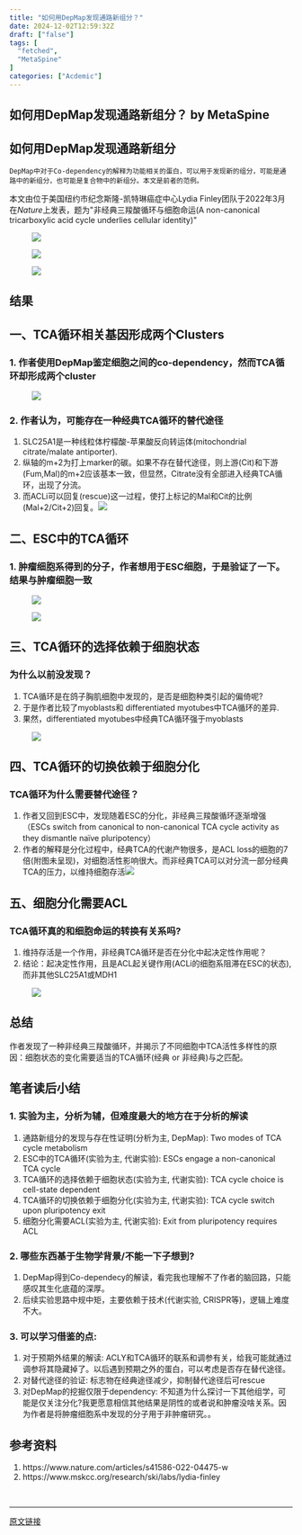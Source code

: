 ```yaml
---
title: "如何用DepMap发现通路新组分？"
date: 2024-12-02T12:59:32Z
draft: ["false"]
tags: [
  "fetched",
  "MetaSpine"
]
categories: ["Acdemic"]
---
```

如何用DepMap发现通路新组分？ by MetaSpine
------
<div><section data-tool="mdnice编辑器" data-website="https://www.mdnice.com"><h1 data-tool="mdnice编辑器"><span></span><span>如何用DepMap发现通路新组分</span><span></span></h1><p data-tool="mdnice编辑器"><code>DepMap中对于Co-dependency的解释为功能相关的蛋白，可以用于发现新的组分，可能是通路中的新组分，也可能是复合物中的新组分。本文是前者的范例。</code></p><p data-tool="mdnice编辑器">本文由位于美国纽约市纪念斯隆-凯特琳癌症中心Lydia Finley团队于2022年3月在<em>Nature</em>上发表，题为"非经典三羧酸循环与细胞命运(A non-canonical tricarboxylic acid cycle underlies cellular identity)"</p><figure data-tool="mdnice编辑器"><img data-imgfileid="100001235" data-ratio="0.34443288241415193" data-src="https://mmbiz.qpic.cn/sz_mmbiz_jpg/k5tBakZAsaTYfshCGrLD9ABcuyLckibA08wf97gXWuEJeweiakwUeSPhvlLfr4KFZfOMgkMbOB8LNG8ias7Qk33bg/640?wx_fmt=jpeg&amp;from=appmsg" data-type="jpeg" data-w="1922" src="https://mmbiz.qpic.cn/sz_mmbiz_jpg/k5tBakZAsaTYfshCGrLD9ABcuyLckibA08wf97gXWuEJeweiakwUeSPhvlLfr4KFZfOMgkMbOB8LNG8ias7Qk33bg/640?wx_fmt=jpeg&amp;from=appmsg"></figure><figure data-tool="mdnice编辑器"><img data-imgfileid="100001233" data-ratio="0.41484375" data-src="https://mmbiz.qpic.cn/sz_mmbiz_jpg/k5tBakZAsaTYfshCGrLD9ABcuyLckibA0Yn7Xf5FYFzgGgAEYxORILGmEjibomhTLfFFTiattAia9eeUpAQiaujvkcA/640?wx_fmt=jpeg&amp;from=appmsg" data-type="jpeg" data-w="1280" src="https://mmbiz.qpic.cn/sz_mmbiz_jpg/k5tBakZAsaTYfshCGrLD9ABcuyLckibA0Yn7Xf5FYFzgGgAEYxORILGmEjibomhTLfFFTiattAia9eeUpAQiaujvkcA/640?wx_fmt=jpeg&amp;from=appmsg"></figure><figure data-tool="mdnice编辑器"><img data-imgfileid="100001234" data-ratio="0.3202846975088968" data-src="https://mmbiz.qpic.cn/sz_mmbiz_png/k5tBakZAsaTYfshCGrLD9ABcuyLckibA0TCmr7rTKQj4USqfTa7Pos3apdgEYPyGnh9y8oOOnx6cGO9jtVoiatOA/640?wx_fmt=png&amp;from=appmsg" data-type="png" data-w="1124" src="https://mmbiz.qpic.cn/sz_mmbiz_png/k5tBakZAsaTYfshCGrLD9ABcuyLckibA0TCmr7rTKQj4USqfTa7Pos3apdgEYPyGnh9y8oOOnx6cGO9jtVoiatOA/640?wx_fmt=png&amp;from=appmsg"></figure><h1 data-tool="mdnice编辑器"><span></span><span>结果</span><span></span></h1><h2 data-tool="mdnice编辑器"><span></span><span>一、TCA循环相关基因形成两个Clusters</span><span></span></h2><h3 data-tool="mdnice编辑器"><span></span><span></span><span>1. 作者使用DepMap鉴定细胞之间的co-dependency，然而TCA循环却形成两个cluster</span><span></span></h3><figure data-tool="mdnice编辑器"><img data-imgfileid="100001236" data-ratio="0.9526748971193416" data-src="https://mmbiz.qpic.cn/sz_mmbiz_png/k5tBakZAsaTYfshCGrLD9ABcuyLckibA092XxuyA2hNZicfYibvoo0BarF4icU7gvugiaqbRY3h585MAUVq9iaWvmgRQ/640?wx_fmt=png&amp;from=appmsg" data-type="png" data-w="972" src="https://mmbiz.qpic.cn/sz_mmbiz_png/k5tBakZAsaTYfshCGrLD9ABcuyLckibA092XxuyA2hNZicfYibvoo0BarF4icU7gvugiaqbRY3h585MAUVq9iaWvmgRQ/640?wx_fmt=png&amp;from=appmsg"></figure><h3 data-tool="mdnice编辑器"><span></span><span></span><span>2. 作者认为，可能存在一种经典TCA循环的替代途径</span><span></span></h3><ol data-tool="mdnice编辑器"><li><section>SLC25A1是一种线粒体柠檬酸-苹果酸反向转运体(mitochondrial citrate/malate antiporter).</section></li><li><section>纵轴的m+2为打上marker的碳。如果不存在替代途径，则上游(Cit)和下游(Fum,Mal)的m+2应该基本一致，但显然，Citrate没有全部进入经典TCA循环，出现了分流。</section></li><li><section>而ACLi可以回复(rescue)这一过程，使打上标记的Mal和Cit的比例(Mal+2/Cit+2)回复。<img data-imgfileid="100001237" data-ratio="0.6750241080038573" data-src="https://mmbiz.qpic.cn/sz_mmbiz_jpg/k5tBakZAsaTYfshCGrLD9ABcuyLckibA0BQLPNVBt412XIaBrmhYuP8lg6T8dK7Xc7zAQ6NAmzOiaJr3RpYF9FGw/640?wx_fmt=jpeg&amp;from=appmsg" data-type="jpeg" data-w="2074" src="https://mmbiz.qpic.cn/sz_mmbiz_jpg/k5tBakZAsaTYfshCGrLD9ABcuyLckibA0BQLPNVBt412XIaBrmhYuP8lg6T8dK7Xc7zAQ6NAmzOiaJr3RpYF9FGw/640?wx_fmt=jpeg&amp;from=appmsg"></section></li></ol><h2 data-tool="mdnice编辑器"><span></span><span>二、ESC中的TCA循环</span><span></span></h2><h3 data-tool="mdnice编辑器"><span></span><span></span><span>1. 肿瘤细胞系得到的分子，作者想用于ESC细胞，于是验证了一下。结果与肿瘤细胞一致</span><span></span></h3><figure data-tool="mdnice编辑器"><img data-imgfileid="100001239" data-ratio="0.3953125" data-src="https://mmbiz.qpic.cn/sz_mmbiz_jpg/k5tBakZAsaTYfshCGrLD9ABcuyLckibA04iaKqibJSf8geHPXkz6HQf61TleBvBGUtBuh9oBpPm53NDdHWUWgFiaicw/640?wx_fmt=jpeg&amp;from=appmsg" data-type="jpeg" data-w="1280" src="https://mmbiz.qpic.cn/sz_mmbiz_jpg/k5tBakZAsaTYfshCGrLD9ABcuyLckibA04iaKqibJSf8geHPXkz6HQf61TleBvBGUtBuh9oBpPm53NDdHWUWgFiaicw/640?wx_fmt=jpeg&amp;from=appmsg"></figure><figure data-tool="mdnice编辑器"><img data-imgfileid="100001242" data-ratio="0.5185614849187935" data-src="https://mmbiz.qpic.cn/sz_mmbiz_png/k5tBakZAsaTYfshCGrLD9ABcuyLckibA0n5Yia82xeQznQ1Ap6FXAgbBCEICVSSn6TsZNibKzgVcFJW5M18sTmpwg/640?wx_fmt=png&amp;from=appmsg" data-type="png" data-w="1724" src="https://mmbiz.qpic.cn/sz_mmbiz_png/k5tBakZAsaTYfshCGrLD9ABcuyLckibA0n5Yia82xeQznQ1Ap6FXAgbBCEICVSSn6TsZNibKzgVcFJW5M18sTmpwg/640?wx_fmt=png&amp;from=appmsg"></figure><h2 data-tool="mdnice编辑器"><span></span><span>三、TCA循环的选择依赖于细胞状态</span><span></span></h2><h3 data-tool="mdnice编辑器"><span></span><span></span><span>为什么以前没发现？</span><span></span></h3><ol data-tool="mdnice编辑器"><li><section>TCA循环是在鸽子胸肌细胞中发现的，是否是细胞种类引起的偏倚呢?</section></li><li><section>于是作者比较了myoblasts和 differentiated myotubes中TCA循环的差异.</section></li><li><section>果然，differentiated myotubes中经典TCA循环强于myoblasts</section></li></ol><figure data-tool="mdnice编辑器"><img data-imgfileid="100001241" data-ratio="0.35266821345707655" data-src="https://mmbiz.qpic.cn/sz_mmbiz_png/k5tBakZAsaTYfshCGrLD9ABcuyLckibA0lT0xAqvibNoWTVjEkI3zFia7oKXNYyJUdCA39aqBTtZfGbAT2xtrFF8g/640?wx_fmt=png&amp;from=appmsg" data-type="png" data-w="1724" src="https://mmbiz.qpic.cn/sz_mmbiz_png/k5tBakZAsaTYfshCGrLD9ABcuyLckibA0lT0xAqvibNoWTVjEkI3zFia7oKXNYyJUdCA39aqBTtZfGbAT2xtrFF8g/640?wx_fmt=png&amp;from=appmsg"></figure><h2 data-tool="mdnice编辑器"><span></span><span>四、TCA循环的切换依赖于细胞分化</span><span></span></h2><h3 data-tool="mdnice编辑器"><span></span><span></span><span>TCA循环为什么需要替代途径？</span><span></span></h3><ol data-tool="mdnice编辑器"><li><section>作者又回到ESC中，发现随着ESC的分化，非经典三羧酸循环逐渐增强（ESCs switch from canonical to non-canonical TCA cycle activity as they dismantle naïve pluripotency）</section></li><li><section>作者的解释是分化过程中，经典TCA的代谢产物很多，是ACL loss的细胞的7倍(附图未呈现)，对细胞活性影响很大。而非经典TCA可以对分流一部分经典TCA的压力，以维持细胞存活<img data-imgfileid="100001238" data-ratio="0.3390625" data-src="https://mmbiz.qpic.cn/sz_mmbiz_jpg/k5tBakZAsaTYfshCGrLD9ABcuyLckibA0zFO4MKlAP3nia39L7wJibGBFojMhTav7sXl0tzia4jI0wUaXicNoqnwryQ/640?wx_fmt=jpeg&amp;from=appmsg" data-type="jpeg" data-w="1280" src="https://mmbiz.qpic.cn/sz_mmbiz_jpg/k5tBakZAsaTYfshCGrLD9ABcuyLckibA0zFO4MKlAP3nia39L7wJibGBFojMhTav7sXl0tzia4jI0wUaXicNoqnwryQ/640?wx_fmt=jpeg&amp;from=appmsg"></section></li></ol><h2 data-tool="mdnice编辑器"><span></span><span>五、细胞分化需要ACL</span><span></span></h2><h3 data-tool="mdnice编辑器"><span></span><span></span><span>TCA循环真的和细胞命运的转换有关系吗?</span><span></span></h3><ol data-tool="mdnice编辑器"><li><section>维持存活是一个作用，非经典TCA循环是否在分化中起决定性作用呢？</section></li><li><section>结论：起决定性作用，且是ACL起关键作用(ACLi的细胞系阻滞在ESC的状态),而非其他SLC25A1或MDH1</section></li></ol><figure data-tool="mdnice编辑器"><img data-imgfileid="100001240" data-ratio="0.3449564134495641" data-src="https://mmbiz.qpic.cn/sz_mmbiz_png/k5tBakZAsaTYfshCGrLD9ABcuyLckibA0xGQh6u6pVaLib6OwlJfKdNwUuSPs56jBk7gSGsI4QdxgK8lkNoRiaTPA/640?wx_fmt=png&amp;from=appmsg" data-type="png" data-w="1606" src="https://mmbiz.qpic.cn/sz_mmbiz_png/k5tBakZAsaTYfshCGrLD9ABcuyLckibA0xGQh6u6pVaLib6OwlJfKdNwUuSPs56jBk7gSGsI4QdxgK8lkNoRiaTPA/640?wx_fmt=png&amp;from=appmsg"></figure><h2 data-tool="mdnice编辑器"><span></span><span>总结</span><span></span></h2><p data-tool="mdnice编辑器">作者发现了一种非经典三羧酸循环，并揭示了不同细胞中TCA活性多样性的原因：细胞状态的变化需要适当的TCA循环(经典 or 非经典)与之匹配。</p><h2 data-tool="mdnice编辑器"><span></span><span>笔者读后小结</span><span></span></h2><h3 data-tool="mdnice编辑器"><span></span><span></span><span>1. 实验为主，分析为辅，但难度最大的地方在于分析的解读</span><span></span></h3><ol data-tool="mdnice编辑器"><li><section>通路新组分的发现与存在性证明(分析为主, DepMap): Two modes of TCA cycle metabolism</section></li><li><section>ESC中的TCA循环(实验为主, 代谢实验): ESCs engage a non-canonical TCA cycle</section></li><li><section>TCA循环的选择依赖于细胞状态(实验为主, 代谢实验): TCA cycle choice is cell-state dependent</section></li><li><section>TCA循环的切换依赖于细胞分化(实验为主, 代谢实验): TCA cycle switch upon pluripotency exit</section></li><li><section>细胞分化需要ACL(实验为主, 代谢实验): Exit from pluripotency requires ACL</section></li></ol><h3 data-tool="mdnice编辑器"><span></span><span></span><span>2. 哪些东西基于生物学背景/不能一下子想到?</span><span></span></h3><ol data-tool="mdnice编辑器"><li><section>DepMap得到Co-dependecy的解读，看完我也理解不了作者的脑回路，只能感叹其生化底蕴的深厚。</section></li><li><section>后续实验思路中规中矩，主要依赖于技术(代谢实验, CRISPR等)，逻辑上难度不大。</section></li></ol><h3 data-tool="mdnice编辑器"><span></span><span></span><span>3. 可以学习借鉴的点:</span><span></span></h3><ol data-tool="mdnice编辑器"><li><section>对于预期外结果的解读: ACLY和TCA循环的联系和调参有关，给我可能就通过调参将其隐藏掉了。以后遇到预期之外的蛋白，可以考虑是否存在替代途径。</section></li><li><section>对替代途径的验证: 标志物在经典途径减少，抑制替代途径后可rescue</section></li><li><section>对DepMap的挖掘仅限于dependency: 不知道为什么探讨一下其他组学，可能是仅关注分化?我更愿意相信其他结果是阴性的或者说和肿瘤没啥关系。因为作者是将肿瘤细胞系中发现的分子用于非肿瘤研究。。</section></li></ol><h2 data-tool="mdnice编辑器"><span></span><span>参考资料</span><span></span></h2><ol data-tool="mdnice编辑器"><li><section>https://www.nature.com/articles/s41586-022-04475-w</section></li><li><section>https://www.mskcc.org/research/ski/labs/lydia-finley</section></li></ol></section><p><br></p><p><mp-style-type data-value="3"></mp-style-type></p></div>  
<hr>
<a href="https://mp.weixin.qq.com/s/NCX_J9p0bf7hlpiHr7CqJQ",target="_blank" rel="noopener noreferrer">原文链接</a>
